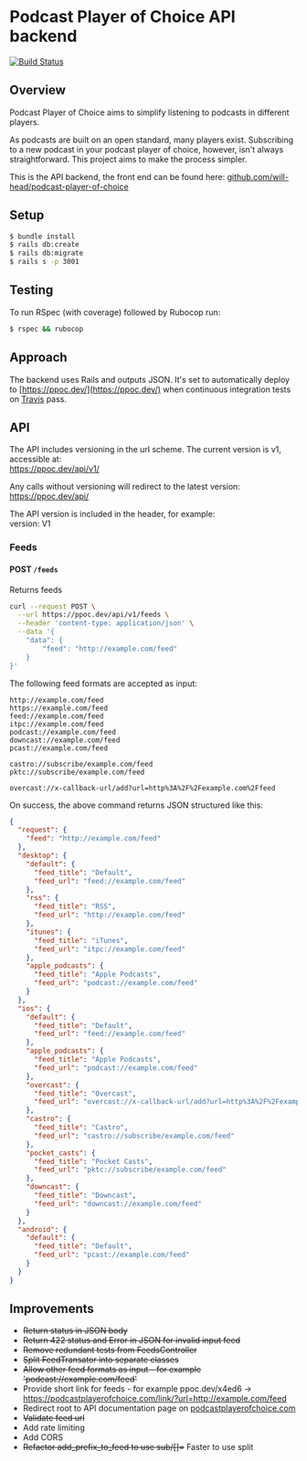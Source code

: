 # Podcast Player of Choice API backend

[![Build Status](https://travis-ci.com/will-head/ppoc.svg?branch=main)](https://travis-ci.com/will-head/ppoc)

## Overview

Podcast Player of Choice aims to simplify listening to podcasts in different players.

As podcasts are built on an open standard, many players exist. Subscribing to a new podcast in your podcast player of choice, however, isn't always straightforward. This project aims to make the process simpler.

This is the API backend, the front end can be found here: [github.com/will-head/podcast-player-of-choice](https://github.com/will-head/podcast-player-of-choice)

## Setup

```bash
$ bundle install
$ rails db:create
$ rails db:migrate
$ rails s -p 3001
```

## Testing

To run RSpec (with coverage) followed by Rubocop run:  

```bash
$ rspec && rubocop
```

## Approach

The backend uses Rails and outputs JSON.  It's set to automatically deploy to [https://ppoc.dev/](https://ppoc.dev/) when continuous integration tests on [Travis](https://travis-ci.com/github/will-head/ppoc) pass.

## API

The API includes versioning in the url scheme. The current version is v1, accessible at:  
https://ppoc.dev/api/v1/

Any calls without versioning will redirect to the latest version:  
https://ppoc.dev/api/

The API version is included in the header, for example:  
version: V1

### Feeds

#### POST `/feeds`

Returns feeds

```bash
curl --request POST \
  --url https://ppoc.dev/api/v1/feeds \
  --header 'content-type: application/json' \
  --data '{
	"data": {
		"feed": "http://example.com/feed"
	}
}'
```

The following feed formats are accepted as input:

```
http://example.com/feed
https://example.com/feed
feed://example.com/feed
itpc://example.com/feed
podcast://example.com/feed
downcast://example.com/feed
pcast://example.com/feed

castro://subscribe/example.com/feed
pktc://subscribe/example.com/feed

overcast://x-callback-url/add?url=http%3A%2F%2Fexample.com%2Ffeed
```

On success, the above command returns JSON structured like this:
```json
{
  "request": {
    "feed": "http://example.com/feed"
  },
  "desktop": {
    "default": {
      "feed_title": "Default",
      "feed_url": "feed://example.com/feed"
    },
    "rss": {
      "feed_title": "RSS",
      "feed_url": "http://example.com/feed"
    },
    "itunes": {
      "feed_title": "iTunes",
      "feed_url": "itpc://example.com/feed"
    },
    "apple_podcasts": {
      "feed_title": "Apple Podcasts",
      "feed_url": "podcast://example.com/feed"
    }
  },
  "ios": {
    "default": {
      "feed_title": "Default",
      "feed_url": "feed://example.com/feed"
    },
    "apple_podcasts": {
      "feed_title": "Apple Podcasts",
      "feed_url": "podcast://example.com/feed"
    },
    "overcast": {
      "feed_title": "Overcast",
      "feed_url": "overcast://x-callback-url/add?url=http%3A%2F%2Fexample.com%2Ffeed"
    },
    "castro": {
      "feed_title": "Castro",
      "feed_url": "castro://subscribe/example.com/feed"
    },
    "pocket_casts": {
      "feed_title": "Pocket Casts",
      "feed_url": "pktc://subscribe/example.com/feed"
    },
    "downcast": {
      "feed_title": "Downcast",
      "feed_url": "downcast://example.com/feed"
    }
  },
  "android": {
    "default": {
      "feed_title": "Default",
      "feed_url": "pcast://example.com/feed"
    }
  }
}
```

## Improvements

* ~~Return status in JSON body~~
* ~~Return 422 status and Error in JSON for invalid input feed~~
* ~~Remove redundant tests from FeedsController~~
* ~~Split FeedTransator into separate classes~~
* ~~Allow other feed formats as input - for example 'podcast://example.com/feed'~~
* Provide short link for feeds - for example ppoc.dev/x4ed6 -> https://podcastplayerofchoice.com/link/?url=http://example.com/feed
* Redirect root to API documentation page on [podcastplayerofchoice.com](https://podcastplayerofchoice.com/)
* ~~Validate feed url~~
* Add rate limiting
* Add CORS
* ~~Refactor add_prefix_to_feed to use sub/[]=~~ Faster to use split
